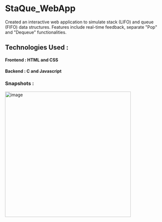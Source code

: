 # StaQue_WebApp

Created an interactive web application to simulate stack (LIFO) and queue (FIFO) data structures. Features include real-time feedback, separate "Pop" and "Dequeue" functionalities.

## Technologies Used :

#### Frontend : HTML and CSS
#### Backend : C and Javascript


### Snapshots :
<img width="413" alt="image" src="https://github.com/sumbulhussain/StaQue_WebApp/assets/90138802/587f2224-4c10-4de3-98ca-6304391b6b81">
